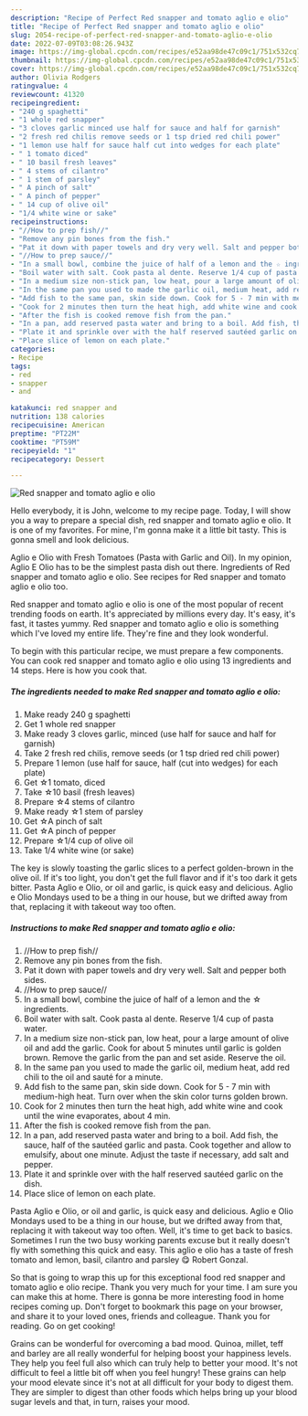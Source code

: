 ```yaml
---
description: "Recipe of Perfect Red snapper and tomato aglio e olio"
title: "Recipe of Perfect Red snapper and tomato aglio e olio"
slug: 2054-recipe-of-perfect-red-snapper-and-tomato-aglio-e-olio
date: 2022-07-09T03:08:26.943Z
image: https://img-global.cpcdn.com/recipes/e52aa98de47c09c1/751x532cq70/red-snapper-and-tomato-aglio-e-olio-recipe-main-photo.jpg
thumbnail: https://img-global.cpcdn.com/recipes/e52aa98de47c09c1/751x532cq70/red-snapper-and-tomato-aglio-e-olio-recipe-main-photo.jpg
cover: https://img-global.cpcdn.com/recipes/e52aa98de47c09c1/751x532cq70/red-snapper-and-tomato-aglio-e-olio-recipe-main-photo.jpg
author: Olivia Rodgers
ratingvalue: 4
reviewcount: 41320
recipeingredient:
- "240 g spaghetti"
- "1 whole red snapper"
- "3 cloves garlic minced use half for sauce and half for garnish"
- "2 fresh red chilis remove seeds or 1 tsp dried red chili power"
- "1 lemon use half for sauce half cut into wedges for each plate"
- " 1 tomato diced"
- " 10 basil fresh leaves"
- " 4 stems of cilantro"
- " 1 stem of parsley"
- " A pinch of salt"
- " A pinch of pepper"
- " 14 cup of olive oil"
- "1/4 white wine or sake"
recipeinstructions:
- "//How to prep fish//"
- "Remove any pin bones from the fish."
- "Pat it down with paper towels and dry very well. Salt and pepper both sides."
- "//How to prep sauce//"
- "In a small bowl, combine the juice of half of a lemon and the ☆ ingredients."
- "Boil water with salt. Cook pasta al dente. Reserve 1/4 cup of pasta water."
- "In a medium size non-stick pan, low heat, pour a large amount of olive oil and add the garlic. Cook for about 5 minutes until garlic is golden brown. Remove the garlic from the pan and set aside. Reserve the oil."
- "In the same pan you used to made the garlic oil, medium heat, add red chili to the oil and sauté for a minute."
- "Add fish to the same pan, skin side down. Cook for 5 - 7 min with medium-high heat. Turn over when the skin color turns golden brown."
- "Cook for 2 minutes then turn the heat high, add white wine and cook until the wine evaporates, about 4 min."
- "After the fish is cooked remove fish from the pan."
- "In a pan, add reserved pasta water and bring to a boil. Add fish, the sauce, half of the sautéed garlic and pasta. Cook together and allow to emulsify, about one minute. Adjust the taste if necessary, add salt and pepper."
- "Plate it and sprinkle over with the half reserved sautéed garlic on the dish."
- "Place slice of lemon on each plate."
categories:
- Recipe
tags:
- red
- snapper
- and

katakunci: red snapper and 
nutrition: 138 calories
recipecuisine: American
preptime: "PT22M"
cooktime: "PT59M"
recipeyield: "1"
recipecategory: Dessert

---
```



![Red snapper and tomato aglio e olio](https://img-global.cpcdn.com/recipes/e52aa98de47c09c1/751x532cq70/red-snapper-and-tomato-aglio-e-olio-recipe-main-photo.jpg)

Hello everybody, it is John, welcome to my recipe page. Today, I will show you a way to prepare a special dish, red snapper and tomato aglio e olio. It is one of my favorites. For mine, I'm gonna make it a little bit tasty. This is gonna smell and look delicious.

Aglio e Olio with Fresh Tomatoes (Pasta with Garlic and Oil). In my opinion, Aglio E Olio has to be the simplest pasta dish out there. Ingredients of Red snapper and tomato aglio e olio. See recipes for Red snapper and tomato aglio e olio too.

Red snapper and tomato aglio e olio is one of the most popular of recent trending foods on earth. It's appreciated by millions every day. It's easy, it's fast, it tastes yummy. Red snapper and tomato aglio e olio is something which I've loved my entire life. They're fine and they look wonderful.


To begin with this particular recipe, we must prepare a few components. You can cook red snapper and tomato aglio e olio using 13 ingredients and 14 steps. Here is how you cook that.

<!--inarticleads1-->

##### The ingredients needed to make Red snapper and tomato aglio e olio:

1. Make ready 240 g spaghetti
1. Get 1 whole red snapper
1. Make ready 3 cloves garlic, minced (use half for sauce and half for garnish)
1. Take 2 fresh red chilis, remove seeds (or 1 tsp dried red chili power)
1. Prepare 1 lemon (use half for sauce, half (cut into wedges) for each plate)
1. Get  ☆1 tomato, diced
1. Take  ☆10 basil (fresh leaves)
1. Prepare  ☆4 stems of cilantro
1. Make ready  ☆1 stem of parsley
1. Get  ☆A pinch of salt
1. Get  ☆A pinch of pepper
1. Prepare  ☆1/4 cup of olive oil
1. Take 1/4 white wine (or sake)


The key is slowly toasting the garlic slices to a perfect golden-brown in the olive oil. If it&#39;s too light, you don&#39;t get the full flavor and if it&#39;s too dark it gets bitter. Pasta Aglio e Olio, or oil and garlic, is quick easy and delicious. Aglio e Olio Mondays used to be a thing in our house, but we drifted away from that, replacing it with takeout way too often. 

<!--inarticleads2-->

##### Instructions to make Red snapper and tomato aglio e olio:

1. //How to prep fish//
1. Remove any pin bones from the fish.
1. Pat it down with paper towels and dry very well. Salt and pepper both sides.
1. //How to prep sauce//
1. In a small bowl, combine the juice of half of a lemon and the ☆ ingredients.
1. Boil water with salt. Cook pasta al dente. Reserve 1/4 cup of pasta water.
1. In a medium size non-stick pan, low heat, pour a large amount of olive oil and add the garlic. Cook for about 5 minutes until garlic is golden brown. Remove the garlic from the pan and set aside. Reserve the oil.
1. In the same pan you used to made the garlic oil, medium heat, add red chili to the oil and sauté for a minute.
1. Add fish to the same pan, skin side down. Cook for 5 - 7 min with medium-high heat. Turn over when the skin color turns golden brown.
1. Cook for 2 minutes then turn the heat high, add white wine and cook until the wine evaporates, about 4 min.
1. After the fish is cooked remove fish from the pan.
1. In a pan, add reserved pasta water and bring to a boil. Add fish, the sauce, half of the sautéed garlic and pasta. Cook together and allow to emulsify, about one minute. Adjust the taste if necessary, add salt and pepper.
1. Plate it and sprinkle over with the half reserved sautéed garlic on the dish.
1. Place slice of lemon on each plate.


Pasta Aglio e Olio, or oil and garlic, is quick easy and delicious. Aglio e Olio Mondays used to be a thing in our house, but we drifted away from that, replacing it with takeout way too often. Well, it&#39;s time to get back to basics. Sometimes I run the two busy working parents excuse but it really doesn&#39;t fly with something this quick and easy. This aglio e olio has a taste of fresh tomato and lemon, basil, cilantro and parsley 😋 Robert Gonzal. 

So that is going to wrap this up for this exceptional food red snapper and tomato aglio e olio recipe. Thank you very much for your time. I am sure you can make this at home. There is gonna be more interesting food in home recipes coming up. Don't forget to bookmark this page on your browser, and share it to your loved ones, friends and colleague. Thank you for reading. Go on get cooking!

Grains can be wonderful for overcoming a bad mood. Quinoa, millet, teff and barley are all really wonderful for helping boost your happiness levels. They help you feel full also which can truly help to better your mood. It's not difficult to feel a little bit off when you feel hungry! These grains can help your mood elevate since it's not at all difficult for your body to digest them. They are simpler to digest than other foods which helps bring up your blood sugar levels and that, in turn, raises your mood.
